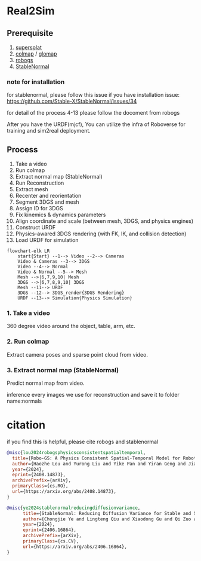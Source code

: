 # Real2Sim

## Prerequisite
1. [supersplat](https://github.com/playcanvas/supersplat)
2. [colmap](https://colmap.github.io/) / [glomap](https://github.com/colmap/glomap)
3. [robogs](https://github.com/louhz/robogs)
4. [StableNormal](https://github.com/Stable-X/StableNormal)


### note for installation
for stablenormal, please follow this issue if you have installation issue: https://github.com/Stable-X/StableNormal/issues/34

for detail of the process 4-13 please follow the docoment from robogs

After you have the URDF(mjcf), You can utilize the infra of Roboverse for training and sim2real deployment.

## Process
1. Take a video
2. Run colmap
3. Extract normal map (StableNormal)
4. Run Reconstruction
5. Extract mesh 
6. Recenter and reorientation
7. Segment 3DGS and mesh
8. Assign ID for 3DGS
9. Fix kinemics & dynamics parameters
10. Align coordinate and scale (between mesh, 3DGS, and physics engines)
11. Construct URDF
12. Physics-awared 3DGS rendering (with FK, IK, and collision detection)
13. Load URDF for simulation

```{mermaid}
flowchart-elk LR
    start{Start} --1--> Video --2--> Cameras
    Video & Cameras --3--> 3DGS
    Video --4--> Normal
    Video & Normal --5--> Mesh
    Mesh -->|6,7,9,10| Mesh
    3DGS -->|6,7,8,9,10| 3DGS
    Mesh --11--> URDF
    3DGS --12--> 3DGS_render{3DGS Rendering}
    URDF --13--> Simulation{Physics Simulation}
```

### 1. Take a video
360 degree video around the object, table, arm, etc.

### 2. Run colmap
Extract camera poses and sparse point cloud from video.


    
### 3. Extract normal map (StableNormal)
Predict normal map from video.

inference every images we use for reconstruction and save it to folder name:normals


# citation

if you find this is helpful, please cite robogs and stablenormal

```bibtex
@misc{lou2024robogsphysicsconsistentspatialtemporal,
  title={Robo-GS: A Physics Consistent Spatial-Temporal Model for Robotic Arm with Hybrid Representation}, 
  author={Haozhe Lou and Yurong Liu and Yike Pan and Yiran Geng and Jianteng Chen and Wenlong Ma and Chenglong Li and Lin Wang and Hengzhen Feng and Lu Shi and Liyi Luo and Yongliang Shi},
  year={2024},
  eprint={2408.14873},
  archivePrefix={arXiv},
  primaryClass={cs.RO},
  url={https://arxiv.org/abs/2408.14873}, 
}

@misc{ye2024stablenormalreducingdiffusionvariance,
      title={StableNormal: Reducing Diffusion Variance for Stable and Sharp Normal}, 
      author={Chongjie Ye and Lingteng Qiu and Xiaodong Gu and Qi Zuo and Yushuang Wu and Zilong Dong and Liefeng Bo and Yuliang Xiu and Xiaoguang Han},
      year={2024},
      eprint={2406.16864},
      archivePrefix={arXiv},
      primaryClass={cs.CV},
      url={https://arxiv.org/abs/2406.16864}, 
}
```
